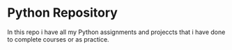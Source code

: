 # Python Repository

In this repo i have all my Python assignments and projeccts that i have done to complete courses or as practice.
